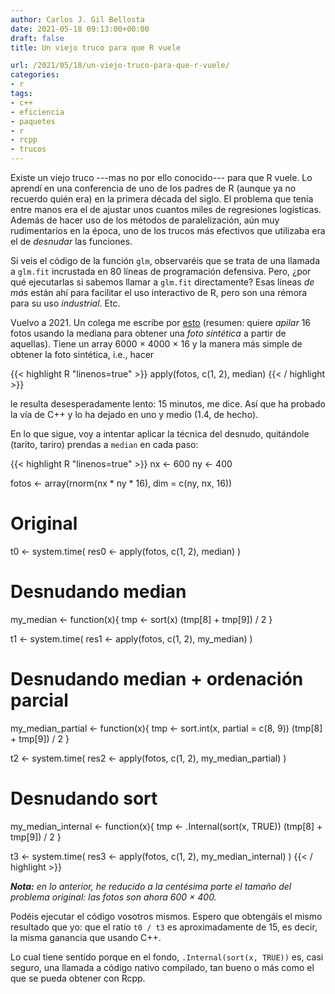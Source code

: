 ```yaml
---
author: Carlos J. Gil Bellosta
date: 2021-05-18 09:13:00+00:00
draft: false
title: Un viejo truco para que R vuele

url: /2021/05/18/un-viejo-truco-para-que-r-vuele/
categories:
- r
tags:
- c++
- eficiencia
- paquetes
- r
- rcpp
- trucos
---
```


Existe un viejo truco ---mas no por ello conocido--- para que R vuele. Lo aprendí en una conferencia de uno de los padres de R (aunque ya no recuerdo quién era) en la primera década del siglo. El problema que tenía entre manos era el de ajustar unos cuantos miles de regresiones logísticas. Además de hacer uso de los métodos de paralelización, aún muy rudimentarios en la época, uno de los trucos más efectivos que utilizaba era el de _desnudar_ las funciones.

Si veis el código de la función `glm`, observaréis que se trata de una llamada a `glm.fit` incrustada en 80 líneas de programación defensiva. Pero, ¿por qué ejecutarlas si sabemos llamar a `glm.fit` directamente? Esas líneas _de más_ están ahí para facilitar el uso interactivo de R, pero son una rémora para su uso _industrial_. Etc.

Vuelvo a 2021. Un colega me escribe por [esto](https://www.overfitting.net/2021/05/apilado-por-mediana-para-eliminar.html) (resumen: quiere _apilar_ 16 fotos usando la mediana para obtener una _foto sintética_ a partir de aquellas). Tiene un array 6000 × 4000 × 16 y la manera más simple de obtener la foto sintética, i.e., hacer

{{< highlight R "linenos=true" >}}
apply(fotos, c(1, 2), median)
{{< / highlight >}}

le resulta desesperadamente lento: 15 minutos, me dice. Así que ha probado la vía de C++ y lo ha dejado en uno y medio (1.4, de hecho).

En lo que sigue, voy a intentar aplicar la técnica del desnudo, quitándole (tarito, tariro) prendas a `median` en cada paso:

{{< highlight R "linenos=true" >}}
nx <- 600
ny <- 400

fotos <- array(rnorm(nx * ny * 16), dim = c(ny, nx, 16))

# Original
t0 <- system.time(
  res0 <- apply(fotos, c(1, 2), median)
)

# Desnudando median
my_median <- function(x){
  tmp <- sort(x)
  (tmp[8] + tmp[9]) / 2
}

t1 <- system.time(
  res1 <- apply(fotos, c(1, 2), my_median)
)

# Desnudando median + ordenación parcial
my_median_partial <- function(x){
  tmp <- sort.int(x, partial = c(8, 9))
  (tmp[8] + tmp[9]) / 2
}

t2 <- system.time(
  res2 <- apply(fotos, c(1, 2), my_median_partial)
)

# Desnudando sort
my_median_internal <- function(x){
  tmp <- .Internal(sort(x, TRUE))
  (tmp[8] + tmp[9]) / 2
}

t3 <- system.time(
  res3 <- apply(fotos, c(1, 2), my_median_internal)
)
{{< / highlight >}}

_**Nota:** en lo anterior, he reducido a la centésima parte el tamaño del problema original: las fotos son ahora 600 × 400._

Podéis ejecutar el código vosotros mismos. Espero que obtengáis el mismo resultado que yo: que el ratio `t0 / t3` es aproximadamente de 15, es decir, la misma ganancia que usando C++.

Lo cual tiene sentido porque en el fondo, `.Internal(sort(x, TRUE))` es, casi seguro, una llamada a código nativo compilado, tan bueno o más como el que se pueda obtener con Rcpp.



